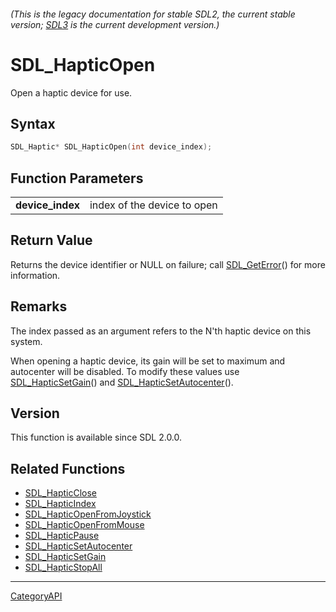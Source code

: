 ###### (This is the legacy documentation for stable SDL2, the current stable version; [SDL3](https://wiki.libsdl.org/SDL3/) is the current development version.)
# SDL_HapticOpen

Open a haptic device for use.

## Syntax

```c
SDL_Haptic* SDL_HapticOpen(int device_index);

```

## Function Parameters

|                      |                             |
| -------------------- | --------------------------- |
| **device_index**     | index of the device to open |

## Return Value

Returns the device identifier or NULL on failure; call
[SDL_GetError](SDL_GetError)() for more information.

## Remarks

The index passed as an argument refers to the N'th haptic device on this
system.

When opening a haptic device, its gain will be set to maximum and
autocenter will be disabled. To modify these values use
[SDL_HapticSetGain](SDL_HapticSetGain)() and
[SDL_HapticSetAutocenter](SDL_HapticSetAutocenter)().

## Version

This function is available since SDL 2.0.0.

## Related Functions

* [SDL_HapticClose](SDL_HapticClose)
* [SDL_HapticIndex](SDL_HapticIndex)
* [SDL_HapticOpenFromJoystick](SDL_HapticOpenFromJoystick)
* [SDL_HapticOpenFromMouse](SDL_HapticOpenFromMouse)
* [SDL_HapticPause](SDL_HapticPause)
* [SDL_HapticSetAutocenter](SDL_HapticSetAutocenter)
* [SDL_HapticSetGain](SDL_HapticSetGain)
* [SDL_HapticStopAll](SDL_HapticStopAll)

----
[CategoryAPI](CategoryAPI)

